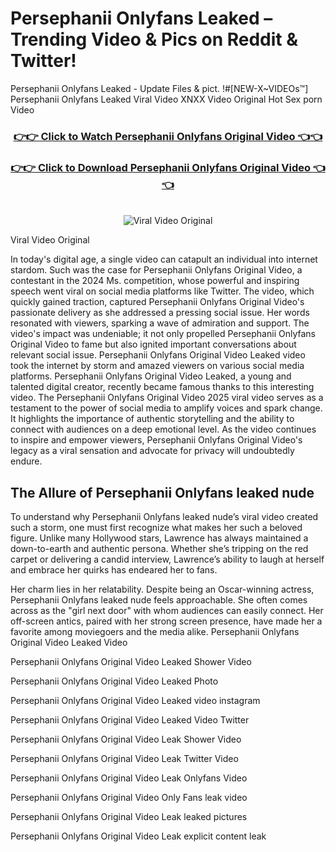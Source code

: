 # Persephanii Onlyfans Leaked – Trending Video & Pics on Reddit & Twitter!

Persephanii Onlyfans Leaked - Update Files & pict. !#[NEW-X~VIDEOs™] Persephanii Onlyfans Leaked Viral Video XNXX Video Original Hot Sex porn Video
<br>
<div align="center">
<h3><a href="https://links2leaks.com?utm_source=persephanii&utm_medium=gitlong" rel="nofollow">👉👉 Click to Watch Persephanii Onlyfans Original Video 👈👈</a></h3>
<h3><a href="https://links2leaks.com?utm_source=persephanii&utm_medium=gitlong" rel="nofollow">👉👉 Click to Download Persephanii Onlyfans Original Video 👈👈</a></h3>
<br>
<a href="https://links2leaks.com?utm_source=persephanii&utm_medium=gitlong" rel="nofollow"><img src="https://i.ibb.co/Gkj2r4b/banner.png" alt="Viral Video Original" style="max-width: 100%; display: inline-block;" data-target="animated-image.originalImage"></a>
</div>

Viral Video Original

In today's digital age, a single video can catapult an individual into internet stardom. Such was the case for Persephanii Onlyfans Original Video, a contestant in the 2024 Ms. competition, whose powerful and inspiring speech went viral on social media platforms like Twitter.
The video, which quickly gained traction, captured Persephanii Onlyfans Original Video's passionate delivery as she addressed a pressing social issue. Her words resonated with viewers, sparking a wave of admiration and support. The video's impact was undeniable; it not only propelled Persephanii Onlyfans Original Video to fame but also ignited important conversations about relevant social issue.
Persephanii Onlyfans Original Video Leaked video took the internet by storm and amazed viewers on various social media platforms. Persephanii Onlyfans Original Video Leaked, a young and talented digital creator, recently became famous thanks to this interesting video.
The Persephanii Onlyfans Original Video 2025 viral video serves as a testament to the power of social media to amplify voices and spark change. It highlights the importance of authentic storytelling and the ability to connect with audiences on a deep emotional level. As the video continues to inspire and empower viewers, Persephanii Onlyfans Original Video's legacy as a viral sensation and advocate for privacy will undoubtedly endure.

<h2>The Allure of Persephanii Onlyfans leaked nude</h2>


To understand why Persephanii Onlyfans leaked nude’s viral video created such a storm, one must first recognize what makes her such a beloved figure. Unlike many Hollywood stars, Lawrence has always maintained a down-to-earth and authentic persona. Whether she’s tripping on the red carpet or delivering a candid interview, Lawrence’s ability to laugh at herself and embrace her quirks has endeared her to fans.

Her charm lies in her relatability. Despite being an Oscar-winning actress, Persephanii Onlyfans leaked nude feels approachable. She often comes across as the "girl next door" with whom audiences can easily connect. Her off-screen antics, paired with her strong screen presence, have made her a favorite among moviegoers and the media alike.
Persephanii Onlyfans Original Video Leaked Video

Persephanii Onlyfans Original Video Leaked Shower Video

Persephanii Onlyfans Original Video Leaked Photo

Persephanii Onlyfans Original Video Leaked video instagram

Persephanii Onlyfans Original Video Leaked Video Twitter

Persephanii Onlyfans Original Video Leak Shower Video

Persephanii Onlyfans Original Video Leak Twitter Video

Persephanii Onlyfans Original Video Leak Onlyfans Video

Persephanii Onlyfans Original Video Only Fans leak video

Persephanii Onlyfans Original Video Leak leaked pictures

Persephanii Onlyfans Original Video Leak explicit content leak